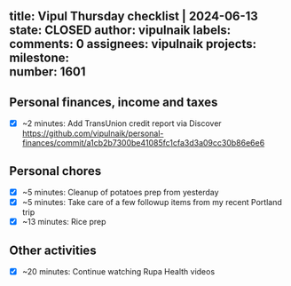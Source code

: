title:	Vipul Thursday checklist | 2024-06-13
state:	CLOSED
author:	vipulnaik
labels:	
comments:	0
assignees:	vipulnaik
projects:	
milestone:	
number:	1601
--
## Personal finances, income and taxes

- [x] ~2 minutes: Add TransUnion credit report via Discover https://github.com/vipulnaik/personal-finances/commit/a1cb2b7300be41085fc1cfa3d3a09cc30b86e6e6

## Personal chores

- [x] ~5 minutes: Cleanup of potatoes prep from yesterday
- [x] ~5 minutes: Take care of a few followup items from my recent Portland trip
- [x] ~13 minutes: Rice prep

## Other activities

- [x] ~20 minutes: Continue watching Rupa Health videos
